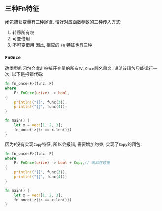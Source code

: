 ## 三种Fn特征
闭包捕获变量有三种途径, 恰好对应函数参数的三种传入方式:
1. 转移所有权
2. 可变借用
3. 不可变借用
因此, 相应的 `Fn` 特征也有三种

### `FnOnce`
改类型的闭包会拿走被捕获变量的所有权, `Once`顾名思义, 说明该闭包只能运行一次, 以下是报错代码:
```rust
fn fn_once<F>(func: F)
where
    F: FnOnce(usize) -> bool,
{
    println!("{}", func(3));
    println!("{}", func(4));
}

fn main() {
    let x = vec![1, 2, 3];
    fn_once(|z|{z == x.len()})
}
```

因为`F`没有实现`Copy`特征, 所以会报错, 需要增加约束, 实现了`Copy`的闭包:
```rust
fn fn_once<F>(func: F)
where
    F: FnOnce(usize) -> bool + Copy,// 改动在这里
{
    println!("{}", func(3));
    println!("{}", func(4));
}

fn main() {
    let x = vec![1, 2, 3];
    fn_once(|z|{z == x.len()})
}
```

